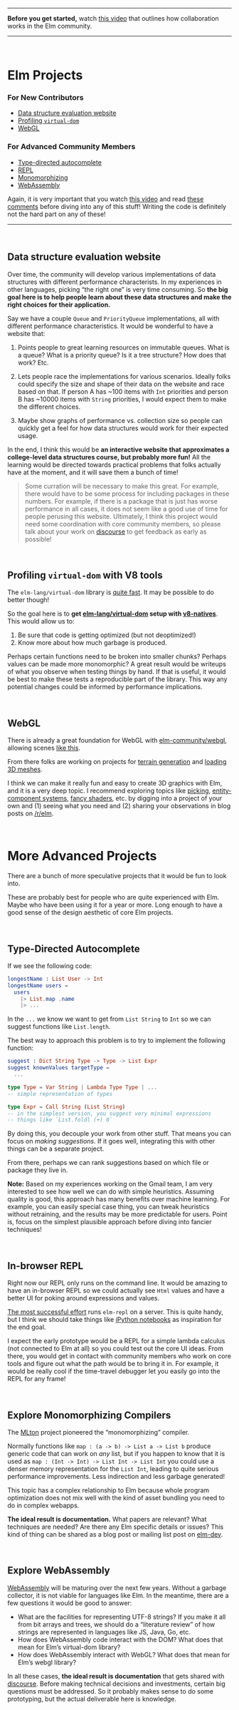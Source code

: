 <hr>

**Before you get started,** watch [this video](https://youtu.be/DSjbTC-hvqQ?t=14m5s) that outlines how collaboration works in the Elm community.

<hr>
<br>

# Elm Projects

### For New Contributors

  - [Data structure evaluation website](#data-structure-evaluation-website)
  - [Profiling `virtual-dom`](#profiling-virtual-dom-with-v8-tools)
  - [WebGL](#webgl)

### For Advanced Community Members

  - [Type-directed autocomplete](#type-directed-autocomplete)
  - [REPL](#in-browser-repl)
  - [Monomorphizing](#explore-monomorphizing-compilers)
  - [WebAssembly](#explore-webassembly)

Again, it is very important that you watch [this video](https://youtu.be/DSjbTC-hvqQ?t=14m5s) and read [these comments](roadmap.md) before diving into any of this stuff! Writing the code is definitely not the hard part on any of these!

* * *


<br>

## Data structure evaluation website

Over time, the community will develop various implementations of data structures with different performance characterists. In my experiences in other languages, picking “the right one” is very time consuming. So **the big goal here is to help people learn about these data structures and make the right choices for their application.**

Say we have a couple `Queue` and `PriorityQueue` implementations, all with different performance characteristics. It would be wonderful to have a website that:

  1. Points people to great learning resources on immutable queues. What is a queue? What is a priority queue? Is it a tree structure? How does that work? Etc.

  2. Lets people race the implementations for various scenarios. Ideally folks could specify the size and shape of their data on the website and race based on that. If person A has ~100 items with `Int` priorities and person B has ~10000 items with `String` priorities, I would expect them to make the different choices.

  3. Maybe show graphs of performance vs. collection size so people can quickly get a feel for how data structures would work for their expected usage.

In the end, I think this would be **an interactive website that approximates a college-level data structures course, but probably more fun!** All the learning would be directed towards practical problems that folks actually have at the moment, and it will save them a bunch of time!

> Some curration will be necessary to make this great. For example, there would have to be some process for including packages in these numbers. For example, if there is a package that is just has worse performance in all cases, it does not seem like a good use of time for people perusing this website. Ultimately, I think this project would need some coordination with core community members, so please talk about your work on [discourse](https://discourse.elm-lang.org/) to get feedback as early as possible!


<br>

## Profiling `virtual-dom` with V8 tools

The `elm-lang/virtual-dom` library is [quite fast](http://elm-lang.org/blog/blazing-fast-html-round-two). It may be possible to do better though!

So the goal here is to **get [elm-lang/virtual-dom](https://github.com/elm-lang/virtual-dom/) setup with [v8-natives](https://www.npmjs.com/package/v8-natives)**. This would allow us to:

  1. Be sure that code is getting optimized (but not deoptimized!)
  2. Know more about how much garbage is produced.

Perhaps certain functions need to be broken into smaller chunks? Perhaps values can be made more monomorphic? A great result would be writeups of what you observe when testing things by hand. If that is useful, it would be best to make these tests a reproducible part of the library. This way any potential changes could be informed by performance implications.


<br>

## WebGL

There is already a great foundation for WebGL with [elm-community/webgl](http://package.elm-lang.org/packages/elm-community/webgl/latest), allowing scenes [like this](https://twitter.com/unsoundscapes/status/817493065405435905).

From there folks are working on projects for [terrain generation](https://twitter.com/czaplic/status/819324109674815489) and [loading 3D meshes](https://twitter.com/czaplic/status/820055313386586112).

I think we can make it really fun and easy to create 3D graphics with Elm, and it is a very deep topic. I recommend exploring topics like [picking](http://away3d.com/tutorials/Introduction_to_Mouse_Picking),  [entity-component systems](https://en.wikipedia.org/wiki/Entity%E2%80%93component%E2%80%93system), [fancy shaders](https://www.shadertoy.com/), etc. by digging into a project of your own and (1) seeing what you need and (2) sharing your observations in blog posts on [/r/elm](https://www.reddit.com/r/elm/).


<br>


# More Advanced Projects

There are a bunch of more speculative projects that it would be fun to look into.

These are probably best for people who are quite experienced with Elm. Maybe who have been using it for a year or more. Long enough to have a good sense of the design aesthetic of core Elm projects.


<br>

## Type-Directed Autocomplete

If we see the following code:

```elm
longestName : List User -> Int
longestName users =
  users
    |> List.map .name
    |> ...
```

In the `...` we know we want to get from `List String` to `Int` so we can suggest functions like `List.length`.

The best way to approach this problem is to try to implement the following function:

```elm
suggest : Dict String Type -> Type -> List Expr
suggest knownValues targetType =
  ...

type Type = Var String | Lambda Type Type | ...
-- simple representation of types

type Expr = Call String (List String)
-- in the simplest version, you suggest very minimal expressions
-- things like `List.foldl (+) 0`
```

By doing this, you decouple your work from other stuff. That means you can focus on *making suggestions*. If it goes well, integrating this with other things can be a separate project.

From there, perhaps we can rank suggestions based on which file or package they live in.

**Note:** Based on my experiences working on the Gmail team, I am very interested to see how well we can do with simple heuristics. Assuming quality is good, this approach has many benefits over machine learning. For example, you can easily special case thing, you can tweak heuristics without retraining, and the results may be more predictable for users. Point is, focus on the simplest plausible approach before diving into fancier techniques!


<br>

## In-browser REPL

Right now our REPL only runs on the command line. It would be amazing to have an in-browser REPL so we could actually see `Html` values and have a better UI for poking around expressions and values.

[The most successful effort](http://elmrepl.cuberoot.in/) runs `elm-repl` on a server. This is quite handy, but I think we should take things like [iPython notebooks](http://nbviewer.jupyter.org/) as inspiration for the end goal.

I expect the early prototype would be a REPL for a simple lambda calculus (not connected to Elm at all) so you could test out the core UI ideas. From there, you would get in contact with community members who work on core tools and figure out what the path would be to bring it in. For example, it would be really cool if the time-travel debugger let you easily go into the REPL for any frame!


<br>

## Explore Monomorphizing Compilers

The [MLton](http://mlton.org/) project pioneered the “monomorphizing” compiler.

Normally functions like `map : (a -> b) -> List a -> List b` produce generic code that can work on *any* list, but if you happen to know that it is used as `map : (Int -> Int) -> List Int -> List Int` you could use a denser memory representation for the `List Int`, leading to quite serious performance improvements. Less indirection and less garbage generated!

This topic has a complex relationship to Elm because whole program optimization does not mix well with the kind of asset bundling you need to do in complex webapps.

**The ideal result is documentation.** What papers are relevant? What techniques are needed? Are there any Elm specific details or issues? This kind of thing can be shared as a blog post or mailing list post on [elm-dev](https://groups.google.com/d/forum/elm-dev).


<br>

## Explore WebAssembly

[WebAssembly](http://webassembly.org/) will be maturing over the next few years. Without a garbage collector, it is not viable for languages like Elm. In the meantime, there are a few questions it would be good to answer:

  - What are the facilities for representing UTF-8 strings? If you make it all from bit arrays and trees, we should do a “literature review” of how strings are represented in languages like JS, Java, Go, etc.
  - How does WebAssembly code interact with the DOM? What does that mean for Elm’s virtual-dom library?
  - How does WebAssembly interact with WebGL? What does that mean for Elm’s webgl library?

In all these cases, **the ideal result is documentation** that gets shared with [discourse](https://discourse.elm-lang.org/). Before making technical decisions and investments, certain big questions must be addressed. So it probably makes sense to do some prototyping, but the actual deliverable here is knowledge.
